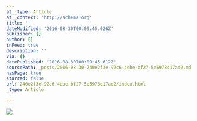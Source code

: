 ```yaml
---
at__type: Article
at__context: 'http://schema.org'
title: ''
dateModified: '2016-08-30T00:09:45.026Z'
publisher: {}
author: []
inFeed: true
description: ''
via: {}
datePublished: '2016-08-30T00:09:45.612Z'
sourcePath: _posts/2016-08-30-240e2f3e-92c6-4ebe-bf27-5e5978d17ad2.md
hasPage: true
starred: false
url: 240e2f3e-92c6-4ebe-bf27-5e5978d17ad2/index.html
_type: Article

---
```

![](http://the-grid-user-content.s3-us-west-2.amazonaws.com/28cf8e7c-2209-4ab7-a85b-5581b3d2d243.jpg)